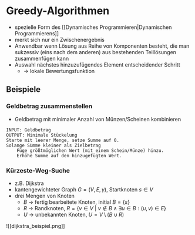 # Greedy-Algorithmen
- spezielle Form des [[Dynamisches Programmieren|Dynamischen Programmierens]]
- merkt sich nur ein Zwischenergebnis
- Anwendbar wenn Lösung aus Reihe von Komponenten besteht, die man sukzessiv (eins nach dem anderen) aus bestehenden Teillösungen zusammenfügen kann
- Auswahl nächstes hinzuzufügendes Element entscheidender Schritt
	- -> lokale Bewertungsfunktion

## Beispiele

### Geldbetrag zusammenstellen
- Geldbetrag mit minimaler Anzahl von Münzen/Scheinen kombinieren
```
INPUT: Geldbetrag
OUTPUT: Minimale Stückelung
Starte mit leerer Menge, setze Summe auf 0.
Solange SUmme kleiner als Zielbetrag
	Füge größtmöglichen Wert (mit einem Schein/Münze) hinzu.
	Erhöhe Summe auf den hinzugefügten Wert.
```

### Kürzeste-Weg-Suche
- z.B. Dijkstra
- kantengewichteter Graph $G = (V, E, \gamma)$, Startknoten $s \in V$
- drei Mengen von Knoten
	- $B$ -> fertig bearbeitete Knoten, initial $B = \{ s \}$
	- $R$ -> Randknoten, $R = \{ v \in V \: | \: v \notin B \wedge \exists u \in B: (u,v) \in E \}$
	- $U$ -> unbekannten Knoten, $U = V \setminus (B \cup R)$

![[dijkstra_beispiel.png]]